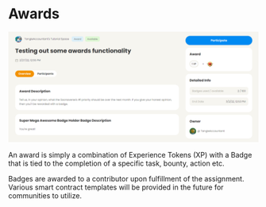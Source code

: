 # Awards

![](<../../.gitbook/assets/image (19) (1).png>)

An award is simply a combination of Experience Tokens (XP) with a Badge that is tied to the completion of a specific task, bounty, action etc.

Badges are awarded to a contributor upon fulfillment of the assignment. Various smart contract templates will be provided in the future for communities to utilize.
